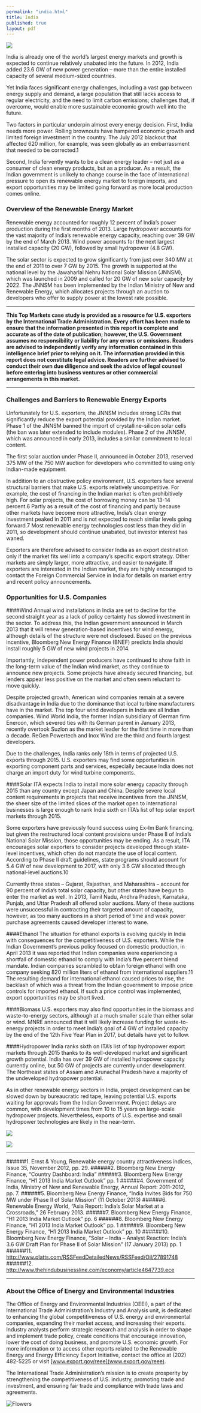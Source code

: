 ```yaml
---
permalink: "india.html"
title: India
published: true
layout: pdf
---
```


![](images/india1.png)

India is already one of the world’s largest energy markets and growth is expected to continue relatively unabated into the future. In 2012, India added 23.6 GW of new power generation – more than the entire installed capacity of several medium-sized countries.

Yet India faces significant energy challenges, including a vast gap between energy supply and demand, a large population that still lacks access to regular electricity, and the need to limit carbon emissions; challenges that, if overcome, would enable more sustainable economic growth well into the future.

Two factors in particular underpin almost every energy decision. First, India needs more power. Rolling brownouts have hampered economic growth and limited foreign investment in the country. The July 2012 blackout that affected 620 million, for example, was seen globally as an embarrassment that needed to be corrected.1

Second, India fervently wants to be a clean energy leader – not just as a consumer of clean energy products, but as a producer. As a result, the Indian government is unlikely to change course in the face of international pressure to open its renewable energy market to foreign imports, and export opportunities may be limited going forward as more local production comes online.

<h3 id="overview-of-the-renewable-energy-market">Overview of the Renewable Energy Market</h3>

Renewable energy accounted for roughly 12 percent of India’s power production during the first months of 2013. Large hydropower accounts for the vast majority of India’s renewable energy capacity, reaching over 39 GW by the end of March 2013. Wind power accounts for the next largest installed capacity (20 GW), followed by small hydropower (4.8 GW).

The solar sector is expected to grow significantly from just over 340 MW at the end of 2011 to over 7 GW by 2015. The growth is supported at the national level by the Jawaharlal Nehru National Solar Mission (JNNSM), which was launched in 2009 and called for 20 GW of new solar capacity by 2022. The JNNSM has been implemented by the Indian Ministry of New and Renewable Energy, which allocates projects through an auction to developers who offer to supply power at the lowest rate possible.

---

**This Top Markets case study is provided as a resource for U.S. exporters by the International Trade Administration. Every
effort has been made to ensure that the information presented in this report is complete and accurate as of the date of
publication; however, the U.S. Government assumes no responsibility or liability for any errors or omissions. Readers are
advised to independently verify any information contained in this intelligence brief prior to relying on it. The information
provided in this report does not constitute legal advice. Readers are further advised to conduct their own due diligence and
seek the advice of legal counsel before entering into business ventures or other commercial arrangements in this market.**

---

<h3 id="challenges-and-barriers-to-renewable-energy-exports">Challenges and Barriers to Renewable Energy Exports</h3>

Unfortunately for U.S. exporters, the JNNSM includes strong LCRs that significantly reduce the export potential provided by the Indian market. Phase 1 of the JNNSM banned the import of crystalline-silicon solar cells (the ban was later extended to include modules). Phase 2 of the JNNSM, which was announced in early 2013, includes a similar commitment to local content.

The first solar auction under Phase II, announced in October 2013, reserved 375 MW of the 750 MW auction for developers who committed to using only Indian-made equipment.

In addition to an obstructive policy environment, U.S. exporters face several structural barriers that make U.S. exports relatively uncompetitive. For example, the cost of financing in the Indian market is often prohibitively high. For solar projects, the cost of borrowing money can be 13-14 percent.6 Partly as a result of the cost of financing and partly because other markets have become more attractive, India’s clean energy investment peaked in 2011 and is not expected to reach similar levels going forward.7 Most renewable energy technologies cost less than they did in 2011, so development should continue unabated, but investor interest has waned.

Exporters are therefore advised to consider India as an export destination only if the market fits well into a company’s specific export strategy. Other markets are simply larger, more attractive, and easier to navigate. If exporters are interested in the Indian market, they are highly encouraged to contact the Foreign Commercial Service in India for details on market entry and recent policy announcements.

<h3 id="opportunities-for-u.s.-companies">Opportunities for U.S. Companies</h3>

####Wind
Annual wind installations in India are set to decline for the second straight year as a lack of policy certainty has slowed investment in the sector. To address this, the Indian government announced in March 2013 that it will renew generation-based incentives for wind energy, although details of the structure were not disclosed. Based on the previous incentive, Bloomberg New Energy Finance (BNEF) predicts India should install roughly 5 GW of new wind projects in 2014.

Importantly, independent power producers have continued to show faith in the long-term value of the Indian wind market, as they continue to announce new projects. Some projects have already secured financing, but lenders appear less positive on the market and often seem reluctant to move quickly.

Despite projected growth, American wind companies remain at a severe disadvantage in India due to the dominance that local turbine manufacturers have in the market. The top four wind developers in India are all Indian companies. Wind World India, the former Indian subsidiary of German firm Enercon, which severed ties with its German parent in January 2013, recently overtook Suzlon as the market leader for the first time in more than a decade. ReGen Powertech and Inox Wind are the third and fourth largest developers.

Due to the challenges, India ranks only 18th in terms of projected U.S. exports through 2015. U.S. exporters may find some opportunities in exporting component parts and services, especially because India does not charge an import duty for wind turbine components.

####Solar
ITA expects India to install more solar energy capacity through 2015 than any country except Japan and China. Despite severe local content requirements in projects that receive incentives from the JNNSM, the sheer size of the limited slices of the market open to international businesses is large enough to rank India sixth on ITA’s list of top solar export markets through 2015.

Some exporters have previously found success using Ex-Im Bank financing, but given the restructured local content provisions under Phase II of India’s National Solar Mission, those opportunities may be ending. As a result, ITA encourages solar exporters to consider projects developed through state-level incentives, which often do not mandate the use of local content. According to Phase II draft guidelines, state programs should account for 5.4 GW of new development to 2017, with only 3.6 GW allocated through national-level auctions.10

Currently three states – Gujarat, Rajasthan, and Maharashtra – account for 90 percent of India’s total solar capacity, but other states have begun to enter the market as well. In 2013, Tamil Nadu, Andhra Pradesh, Karnataka, Punjab, and Uttar Pradesh all offered solar auctions. Many of these auctions were unsuccessful in contracting their targeted amount of capacity, however, as too many auctions in a short period of time and weak power purchase agreements caused developer interest to wane.

####Ethanol
The situation for ethanol exports is evolving quickly in India with consequences for the competitiveness of U.S. exporters. While the Indian Government’s previous policy focused on domestic production, in April 2013 it was reported that Indian companies were experiencing a shortfall of domestic ethanol to comply with India’s five percent blend mandate. Indian companies scrambled to obtain foreign ethanol with one company seeking 820 million liters of ethanol from international suppliers.11 The resulting demand for international ethanol caused prices to rise, the backlash of which was a threat from the Indian government to impose price controls for imported ethanol. If such a price control was implemented, export opportunities may be short lived.

####Biomass
U.S. exporters may also find opportunities in the biomass and waste-to-energy sectors, although at a much smaller scale than either solar or wind. MNRE announced that it will likely increase funding for waste-to-energy projects in order to meet India’s goal of 4 GW of installed capacity by the end of the 12th Five Year Plan in 2017, but details have yet to follow.

####Hydropower
India ranks sixth on ITA’s list of top hydropower export markets through 2015 thanks to its well-developed market and significant growth potential. India has over 39 GW of installed hydropower capacity currently online, but 50 GW of projects are currently under development. The Northeast states of Assam and Arunachal Pradesh have a majority of the undeveloped hydropower potential.

As in other renewable energy sectors in India, project development can be slowed down by bureaucratic red tape, leaving potential U.S. exports waiting for approvals from the Indian Government. Project delays are common, with development times from 10 to 15 years on large-scale hydropower projects. Nevertheless, exports of U.S. expertise and small hydropower technologies are likely in the near-term.

![](images/india2.png)

![](images/re-green.png)

---

######1. Ernst & Young, Renewable energy country attractiveness indices, Issue 35, November 2012, pp. 29.
######2. Bloomberg New Energy Finance, “Country Dashboard: India”
######3. Bloomberg New Energy Finance, “H1 2013 India Market Outlook” pp. 1
######4. Government of India, Ministry of New and Renewable Energy, Annual Report: 2011-2012, pp. 7.
######5. Bloomberg New Energy Finance, “India Invites Bids for 750 MW under Phase II of Solar Mission” (11 October 2013)
######6. Renewable Energy World, “Asia Report: India’s Solar Market at a Crossroads,” 26 February 2013.
######7. Bloomberg New Energy Finance, “H1 2013 India Market Outlook” pp. 6
######8. Bloomberg New Energy Finance, “H1 2013 India Market Outlook” pp. 1
######9. Bloomberg New Energy Finance, “H1 2013 India Market Outlook” pp. 10
######10. Bloomberg New Energy Finance, “Solar – India – Analyst Reaction: India’s 3.6 GW Draft Plan for Phase II of Solar Mission” (17 January 2013) pp. 1
######11. http://www.platts.com/RSSFeedDetailedNews/RSSFeed/Oil/27891748
######12. http://www.thehindubusinessline.com/economy/article4647739.ece

---

<h3 id="about-the-office-of-energy-and-environmental-industries">About the Office of Energy and Environmental Industries</h3>

The Office of Energy and Environmental Industries (OEEI), a part of the International Trade Administration’s Industry and Analysis unit, is dedicated to enhancing the global competitiveness of U.S. energy and environmental companies, expanding their market access, and increasing their exports. Industry analysts perform strategic research and analysis in order to shape and implement trade policy, create conditions that encourage innovation, lower the cost of doing business, and promote U.S. economic growth. For more information or to access other reports related to the Renewable Energy and Energy Efficiency Export Initiative, contact the office at (202) 482-5225 or visit [www.export.gov/reee](www.export.gov/reee).

The International Trade Administration’s mission is to create prosperity by strengthening the competitiveness of U.S. industry, promoting trade and investment, and ensuring fair trade and compliance with trade laws and agreements.

![Flowers](images/ita.jpg)
